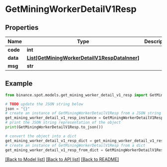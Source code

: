 # GetMiningWorkerDetailV1Resp


## Properties

Name | Type | Description | Notes
------------ | ------------- | ------------- | -------------
**code** | **int** |  | [optional] 
**data** | [**List[GetMiningWorkerDetailV1RespDataInner]**](GetMiningWorkerDetailV1RespDataInner.md) |  | [optional] 
**msg** | **str** |  | [optional] 

## Example

```python
from binance.spot.models.get_mining_worker_detail_v1_resp import GetMiningWorkerDetailV1Resp

# TODO update the JSON string below
json = "{}"
# create an instance of GetMiningWorkerDetailV1Resp from a JSON string
get_mining_worker_detail_v1_resp_instance = GetMiningWorkerDetailV1Resp.from_json(json)
# print the JSON string representation of the object
print(GetMiningWorkerDetailV1Resp.to_json())

# convert the object into a dict
get_mining_worker_detail_v1_resp_dict = get_mining_worker_detail_v1_resp_instance.to_dict()
# create an instance of GetMiningWorkerDetailV1Resp from a dict
get_mining_worker_detail_v1_resp_from_dict = GetMiningWorkerDetailV1Resp.from_dict(get_mining_worker_detail_v1_resp_dict)
```
[[Back to Model list]](../README.md#documentation-for-models) [[Back to API list]](../README.md#documentation-for-api-endpoints) [[Back to README]](../README.md)


